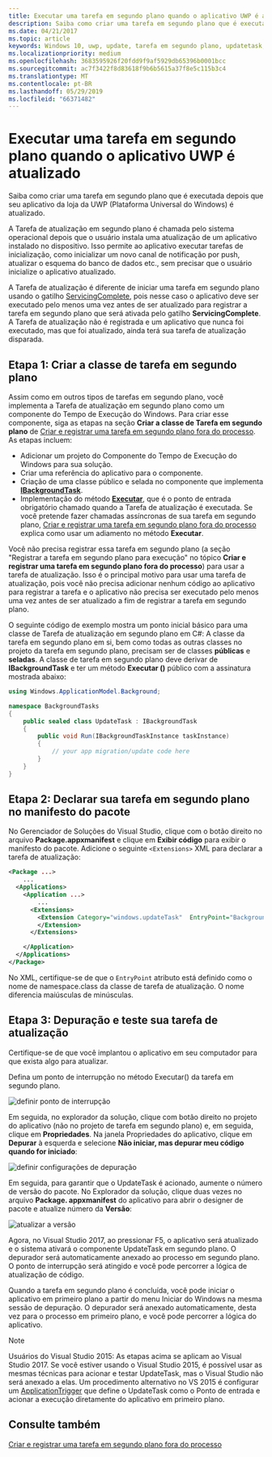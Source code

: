 ```yaml
---
title: Executar uma tarefa em segundo plano quando o aplicativo UWP é atualizado
description: Saiba como criar uma tarefa em segundo plano que é executada quando seu aplicativo da loja da UWP (Plataforma Universal do Windows) é atualizado.
ms.date: 04/21/2017
ms.topic: article
keywords: Windows 10, uwp, update, tarefa em segundo plano, updatetask, tarefa em segundo plano
ms.localizationpriority: medium
ms.openlocfilehash: 3683595926f20fdd9f9af5929db65396b0001bcc
ms.sourcegitcommit: ac7f3422f8d83618f9b6b5615a37f8e5c115b3c4
ms.translationtype: MT
ms.contentlocale: pt-BR
ms.lasthandoff: 05/29/2019
ms.locfileid: "66371482"
---
```

# <a name="run-a-background-task-when-your-uwp-app-is-updated"></a>Executar uma tarefa em segundo plano quando o aplicativo UWP é atualizado

Saiba como criar uma tarefa em segundo plano que é executada depois que seu aplicativo da loja da UWP (Plataforma Universal do Windows) é atualizado.

A Tarefa de atualização em segundo plano é chamada pelo sistema operacional depois que o usuário instala uma atualização de um aplicativo instalado no dispositivo. Isso permite ao aplicativo executar tarefas de inicialização, como inicializar um novo canal de notificação por push, atualizar o esquema do banco de dados etc., sem precisar que o usuário inicialize o aplicativo atualizado.

A Tarefa de atualização é diferente de iniciar uma tarefa em segundo plano usando o gatilho [ServicingComplete](https://docs.microsoft.com/uwp/api/Windows.ApplicationModel.Background.SystemTriggerType), pois nesse caso o aplicativo deve ser executado pelo menos uma vez antes de ser atualizado para registrar a tarefa em segundo plano que será ativada pelo gatilho **ServicingComplete**.  A Tarefa de atualização não é registrada e um aplicativo que nunca foi executado, mas que foi atualizado, ainda terá sua tarefa de atualização disparada.

## <a name="step-1-create-the-background-task-class"></a>Etapa 1: Criar a classe de tarefa em segundo plano

Assim como em outros tipos de tarefas em segundo plano, você implementa a Tarefa de atualização em segundo plano como um componente do Tempo de Execução do Windows. Para criar esse componente, siga as etapas na seção **Criar a classe de Tarefa em segundo plano** de [Criar e registrar uma tarefa em segundo plano fora do processo](https://docs.microsoft.com/windows/uwp/launch-resume/create-and-register-a-background-task). As etapas incluem:

- Adicionar um projeto do Componente do Tempo de Execução do Windows para sua solução.
- Criar uma referência do aplicativo para o componente.
- Criação de uma classe público e selada no componente que implementa [**IBackgroundTask**](https://docs.microsoft.com/uwp/api/Windows.ApplicationModel.Background.IBackgroundTask).
- Implementação do método [**Executar**](https://docs.microsoft.com/uwp/api/windows.applicationmodel.background.ibackgroundtask.), que é o ponto de entrada obrigatório chamado quando a Tarefa de atualização é executada. Se você pretende fazer chamadas assíncronas de sua tarefa em segundo plano, [Criar e registrar uma tarefa em segundo plano fora do processo](https://docs.microsoft.com/windows/uwp/launch-resume/create-and-register-a-background-task) explica como usar um adiamento no método **Executar**.

Você não precisa registrar essa tarefa em segundo plano (a seção "Registrar a tarefa em segundo plano para execução" no tópico **Criar e registrar uma tarefa em segundo plano fora do processo**) para usar a tarefa de atualização. Isso é o principal motivo para usar uma tarefa de atualização, pois você não precisa adicionar nenhum código ao aplicativo para registrar a tarefa e o aplicativo não precisa ser executado pelo menos uma vez antes de ser atualizado a fim de registrar a tarefa em segundo plano.

O seguinte código de exemplo mostra um ponto inicial básico para uma classe de Tarefa de atualização em segundo plano em C#: A classe da tarefa em segundo plano em si, bem como todas as outras classes no projeto da tarefa em segundo plano, precisam ser de classes **públicas** e **seladas**. A classe de tarefa em segundo plano deve derivar de **IBackgroundTask** e ter um método **Executar ()** público com a assinatura mostrada abaixo:

```cs
using Windows.ApplicationModel.Background;

namespace BackgroundTasks
{
    public sealed class UpdateTask : IBackgroundTask
    {
        public void Run(IBackgroundTaskInstance taskInstance)
        {
            // your app migration/update code here
        }
    }
}
```

## <a name="step-2-declare-your-background-task-in-the-package-manifest"></a>Etapa 2: Declarar sua tarefa em segundo plano no manifesto do pacote

No Gerenciador de Soluções do Visual Studio, clique com o botão direito no arquivo **Package.appxmanifest** e clique em **Exibir código** para exibir o manifesto do pacote. Adicione o seguinte `<Extensions>` XML para declarar a tarefa de atualização:

```XML
<Package ...>
    ...
  <Applications>  
    <Application ...>  
        ...
      <Extensions>  
        <Extension Category="windows.updateTask"  EntryPoint="BackgroundTasks.UpdateTask">  
        </Extension>  
      </Extensions>

    </Application>  
  </Applications>  
</Package>
```

No XML, certifique-se de que o `EntryPoint` atributo está definido como o nome de namespace.class da classe de tarefa de atualização. O nome diferencia maiúsculas de minúsculas.

## <a name="step-3-debugtest-your-update-task"></a>Etapa 3: Depuração e teste sua tarefa de atualização

Certifique-se de que você implantou o aplicativo em seu computador para que exista algo para atualizar.

Defina um ponto de interrupção no método Executar() da tarefa em segundo plano.

![definir ponto de interrupção](images/run-func-breakpoint.png)

Em seguida, no explorador da solução, clique com botão direito no projeto do aplicativo (não no projeto de tarefa em segundo plano) e, em seguida, clique em **Propriedades**. Na janela Propriedades do aplicativo, clique em **Depurar** à esquerda e selecione **Não iniciar, mas depurar meu código quando for iniciado**:

![definir configurações de depuração](images/do-not-launch-but-debug.png)

Em seguida, para garantir que o UpdateTask é acionado, aumente o número de versão do pacote. No Explorador da solução, clique duas vezes no arquivo **Package. appxmanifest** do aplicativo para abrir o designer de pacote e atualize número da **Versão**:

![atualizar a versão](images/bump-version.png)

Agora, no Visual Studio 2017, ao pressionar F5, o aplicativo será atualizado e o sistema ativará o componente UpdateTask em segundo plano. O depurador será automaticamente anexado ao processo em segundo plano. O ponto de interrupção será atingido e você pode percorrer a lógica de atualização de código.

Quando a tarefa em segundo plano é concluída, você pode iniciar o aplicativo em primeiro plano a partir do menu Iniciar do Windows na mesma sessão de depuração. O depurador será anexado automaticamente, desta vez para o processo em primeiro plano, e você pode percorrer a lógica do aplicativo.

> [!NOTE]
> Usuários do Visual Studio 2015: As etapas acima se aplicam ao Visual Studio 2017. Se você estiver usando o Visual Studio 2015, é possível usar as mesmas técnicas para acionar e testar UpdateTask, mas o Visual Studio não será anexado a elas. Um procedimento alternativo no VS 2015 é configurar um [ApplicationTrigger](https://docs.microsoft.com/windows/uwp/launch-resume/trigger-background-task-from-app) que define o UpdateTask como o Ponto de entrada e acionar a execução diretamente do aplicativo em primeiro plano.

## <a name="see-also"></a>Consulte também

[Criar e registrar uma tarefa em segundo plano fora do processo](https://docs.microsoft.com/windows/uwp/launch-resume/create-and-register-a-background-task)
